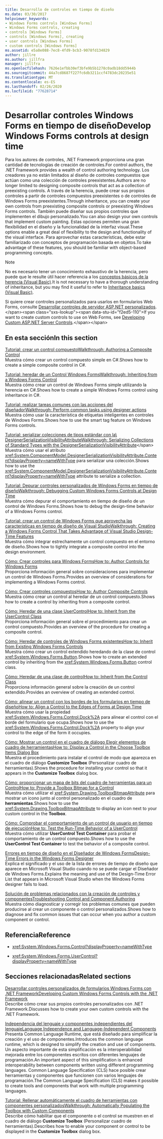 ```yaml
---
title: Desarrollo de controles en tiempo de diseño
ms.date: 03/30/2017
helpviewer_keywords:
- Windows Forms controls [Windows Forms]
- Windows Forms controls, creating
- controls [Windows Forms]
- controls [Windows Forms], creating
- user controls [Windows Forms]
- custom controls [Windows Forms]
ms.assetid: e5a8e088-7ec8-4fd9-bcb3-9078fd134829
author: jillre
ms.author: jillfra
manager: jillfra
ms.openlocfilehash: 7626e1efbb30ef3bfe9b5b1278c0adb18dd5944b
ms.sourcegitcommit: 44a7cd8687f227fc6db3211ccf4783dc20235e51
ms.translationtype: MT
ms.contentlocale: es-ES
ms.lasthandoff: 02/26/2020
ms.locfileid: "77628714"
---
```

# <a name="develop-windows-forms-controls-at-design-time"></a><span data-ttu-id="f2ed5-102">Desarrollar controles Windows Forms en tiempo de diseño</span><span class="sxs-lookup"><span data-stu-id="f2ed5-102">Develop Windows Forms controls at design time</span></span>

<span data-ttu-id="f2ed5-103">Para los autores de controles, .NET Framework proporciona una gran cantidad de tecnologías de creación de controles.</span><span class="sxs-lookup"><span data-stu-id="f2ed5-103">For control authors, the .NET Framework provides a wealth of control authoring technology.</span></span> <span data-ttu-id="f2ed5-104">Los creadores ya no están limitados al diseño de controles compuestos que actúan como una colección de controles preexistentes.</span><span class="sxs-lookup"><span data-stu-id="f2ed5-104">Authors are no longer limited to designing composite controls that act as a collection of preexisting controls.</span></span> <span data-ttu-id="f2ed5-105">A través de la herencia, puede crear sus propios controles a partir de controles compuestos preexistentes o de controles de Windows Forms preexistentes.</span><span class="sxs-lookup"><span data-stu-id="f2ed5-105">Through inheritance, you can create your own controls from preexisting composite controls or preexisting Windows Forms controls.</span></span> <span data-ttu-id="f2ed5-106">También puede diseñar sus propios controles que implementen el dibujo personalizado.</span><span class="sxs-lookup"><span data-stu-id="f2ed5-106">You can also design your own controls that implement custom painting.</span></span> <span data-ttu-id="f2ed5-107">Estas opciones permiten una gran flexibilidad en el diseño y la funcionalidad de la interfaz visual.</span><span class="sxs-lookup"><span data-stu-id="f2ed5-107">These options enable a great deal of flexibility to the design and functionality of the visual interface.</span></span> <span data-ttu-id="f2ed5-108">Para aprovechar estas características, debe estar familiarizado con conceptos de programación basada en objetos.</span><span class="sxs-lookup"><span data-stu-id="f2ed5-108">To take advantage of these features, you should be familiar with object-based programming concepts.</span></span>

> [!NOTE]
> <span data-ttu-id="f2ed5-109">No es necesario tener un conocimiento exhaustivo de la herencia, pero puede que le resulte útil hacer referencia a los [conceptos básicos de la herencia (Visual Basic)](~/docs/visual-basic/programming-guide/language-features/objects-and-classes/inheritance-basics.md).</span><span class="sxs-lookup"><span data-stu-id="f2ed5-109">It is not necessary to have a thorough understanding of inheritance, but you may find it useful to refer to [Inheritance basics (Visual Basic)](~/docs/visual-basic/programming-guide/language-features/objects-and-classes/inheritance-basics.md).</span></span>

<span data-ttu-id="f2ed5-110">Si quiere crear controles personalizados para usarlos en formularios Web Forms, consulte [Desarrollar controles de servidor ASP.NET personalizados](https://docs.microsoft.com/previous-versions/aspnet/zt27tfhy(v=vs.100)).</span><span class="sxs-lookup"><span data-stu-id="f2ed5-110">If you want to create custom controls to use on Web Forms, see [Developing Custom ASP.NET Server Controls](https://docs.microsoft.com/previous-versions/aspnet/zt27tfhy(v=vs.100)).</span></span>

## <a name="in-this-section"></a><span data-ttu-id="f2ed5-111">En esta sección</span><span class="sxs-lookup"><span data-stu-id="f2ed5-111">In this section</span></span>

<span data-ttu-id="f2ed5-112">[Tutorial: crear un control compuesto](walkthrough-authoring-a-composite-control-with-visual-csharp.md)</span><span class="sxs-lookup"><span data-stu-id="f2ed5-112">[Walkthrough: Authoring a Composite Control](walkthrough-authoring-a-composite-control-with-visual-csharp.md)</span></span>\
<span data-ttu-id="f2ed5-113">Muestra cómo crear un control compuesto simple en C#.</span><span class="sxs-lookup"><span data-stu-id="f2ed5-113">Shows how to create a simple composite control in C#.</span></span>

<span data-ttu-id="f2ed5-114">[Tutorial: heredar de un Control Windows Forms](walkthrough-inheriting-from-a-windows-forms-control-with-visual-csharp.md)</span><span class="sxs-lookup"><span data-stu-id="f2ed5-114">[Walkthrough: Inheriting from a Windows Forms Control](walkthrough-inheriting-from-a-windows-forms-control-with-visual-csharp.md)</span></span>\
<span data-ttu-id="f2ed5-115">Muestra cómo crear un control de Windows Forms simple utilizando la herencia en C#.</span><span class="sxs-lookup"><span data-stu-id="f2ed5-115">Shows how to create a simple Windows Forms control using inheritance in C#.</span></span>

<span data-ttu-id="f2ed5-116">[Tutorial: realizar tareas comunes con las acciones del diseñador](perform-common-tasks-design-actions.md)</span><span class="sxs-lookup"><span data-stu-id="f2ed5-116">[Walkthrough: Perform common tasks using designer actions](perform-common-tasks-design-actions.md)</span></span>\
<span data-ttu-id="f2ed5-117">Muestra cómo usar la característica de etiquetas inteligentes en controles de Windows Forms.</span><span class="sxs-lookup"><span data-stu-id="f2ed5-117">Shows how to use the smart tag feature on Windows Forms controls.</span></span>

<span data-ttu-id="f2ed5-118">[Tutorial: serializar colecciones de tipos estándar con la\ DesignerSerializationVisibilityAttribute](serializing-collections-designerserializationvisibilityattribute.md)</span><span class="sxs-lookup"><span data-stu-id="f2ed5-118">[Walkthrough: Serializing Collections of Standard Types with the DesignerSerializationVisibilityAttribute](serializing-collections-designerserializationvisibilityattribute.md)\</span></span>
<span data-ttu-id="f2ed5-119">Muestra cómo usar el atributo <xref:System.ComponentModel.DesignerSerializationVisibilityAttribute.Content?displayProperty=nameWithType> para serializar una colección.</span><span class="sxs-lookup"><span data-stu-id="f2ed5-119">Shows how to use the <xref:System.ComponentModel.DesignerSerializationVisibilityAttribute.Content?displayProperty=nameWithType> attribute to serialize a collection.</span></span>

<span data-ttu-id="f2ed5-120">[Tutorial: Depurar controles personalizados de Windows Forms en tiempo de diseño](walkthrough-debugging-custom-windows-forms-controls-at-design-time.md)</span><span class="sxs-lookup"><span data-stu-id="f2ed5-120">[Walkthrough: Debugging Custom Windows Forms Controls at Design Time](walkthrough-debugging-custom-windows-forms-controls-at-design-time.md)</span></span>\
<span data-ttu-id="f2ed5-121">Muestra cómo depurar el comportamiento en tiempo de diseño de un control de Windows Forms.</span><span class="sxs-lookup"><span data-stu-id="f2ed5-121">Shows how to debug the design-time behavior of a Windows Forms control.</span></span>

<span data-ttu-id="f2ed5-122">[Tutorial: crear un control de Windows Forms que aprovecha las características en tiempo de diseño de Visual Studio](creating-a-wf-control-design-time-features.md)</span><span class="sxs-lookup"><span data-stu-id="f2ed5-122">[Walkthrough: Creating a Windows Forms Control That Takes Advantage of Visual Studio Design-Time Features](creating-a-wf-control-design-time-features.md)</span></span>\
<span data-ttu-id="f2ed5-123">Muestra cómo integrar estrechamente un control compuesto en el entorno de diseño.</span><span class="sxs-lookup"><span data-stu-id="f2ed5-123">Shows how to tightly integrate a composite control into the design environment.</span></span>

<span data-ttu-id="f2ed5-124">[Cómo: Crear controles para Windows Forms](how-to-author-controls-for-windows-forms.md)</span><span class="sxs-lookup"><span data-stu-id="f2ed5-124">[How to: Author Controls for Windows Forms](how-to-author-controls-for-windows-forms.md)</span></span>\
<span data-ttu-id="f2ed5-125">Proporciona información general sobre consideraciones para implementar un control de Windows Forms.</span><span class="sxs-lookup"><span data-stu-id="f2ed5-125">Provides an overview of considerations for implementing a Windows Forms control.</span></span>

<span data-ttu-id="f2ed5-126">[Cómo: Crear controles compuestos](how-to-author-composite-controls.md)</span><span class="sxs-lookup"><span data-stu-id="f2ed5-126">[How to: Author Composite Controls](how-to-author-composite-controls.md)</span></span>\
<span data-ttu-id="f2ed5-127">Muestra cómo crear un control al heredar de un control compuesto.</span><span class="sxs-lookup"><span data-stu-id="f2ed5-127">Shows how to create a control by inheriting from a composite control.</span></span>

<span data-ttu-id="f2ed5-128">[Cómo: Heredar de una clase UserControl](how-to-inherit-from-the-usercontrol-class.md)</span><span class="sxs-lookup"><span data-stu-id="f2ed5-128">[How to: Inherit from the UserControl Class](how-to-inherit-from-the-usercontrol-class.md)</span></span>\
<span data-ttu-id="f2ed5-129">Proporciona información general sobre el procedimiento para crear un control compuesto.</span><span class="sxs-lookup"><span data-stu-id="f2ed5-129">Provides an overview of the procedure for creating a composite control.</span></span>

<span data-ttu-id="f2ed5-130">[Cómo: Heredar de controles de Windows Forms existentes](how-to-inherit-from-existing-windows-forms-controls.md)</span><span class="sxs-lookup"><span data-stu-id="f2ed5-130">[How to: Inherit from Existing Windows Forms Controls](how-to-inherit-from-existing-windows-forms-controls.md)</span></span>\
<span data-ttu-id="f2ed5-131">Muestra cómo crear un control extendido heredando de la clase de control <xref:System.Windows.Forms.Button>.</span><span class="sxs-lookup"><span data-stu-id="f2ed5-131">Shows how to create an extended control by inheriting from the <xref:System.Windows.Forms.Button> control class.</span></span>

<span data-ttu-id="f2ed5-132">[Cómo: Heredar de una clase de control](how-to-inherit-from-the-control-class.md)</span><span class="sxs-lookup"><span data-stu-id="f2ed5-132">[How to: Inherit from the Control Class](how-to-inherit-from-the-control-class.md)</span></span>\
<span data-ttu-id="f2ed5-133">Proporciona información general sobre la creación de un control extendido.</span><span class="sxs-lookup"><span data-stu-id="f2ed5-133">Provides an overview of creating an extended control.</span></span>

<span data-ttu-id="f2ed5-134">[Cómo: alinear un control con los bordes de los formularios en tiempo de diseño](how-to-align-a-control-to-the-edges-of-forms-at-design-time.md)</span><span class="sxs-lookup"><span data-stu-id="f2ed5-134">[How to: Align a Control to the Edges of Forms at Design Time](how-to-align-a-control-to-the-edges-of-forms-at-design-time.md)</span></span>\
<span data-ttu-id="f2ed5-135">Muestra cómo usar la propiedad <xref:System.Windows.Forms.Control.Dock%2A> para alinear el control con el borde del formulario que ocupa.</span><span class="sxs-lookup"><span data-stu-id="f2ed5-135">Shows how to use the <xref:System.Windows.Forms.Control.Dock%2A> property to align your control to the edge of the form it occupies.</span></span>

<span data-ttu-id="f2ed5-136">[Cómo: Mostrar un control en el cuadro de diálogo Elegir elementos de cuadro de herramientas](how-to-display-a-control-in-the-choose-toolbox-items-dialog-box.md)</span><span class="sxs-lookup"><span data-stu-id="f2ed5-136">[How to: Display a Control in the Choose Toolbox Items Dialog Box](how-to-display-a-control-in-the-choose-toolbox-items-dialog-box.md)</span></span>\
<span data-ttu-id="f2ed5-137">Muestra el procedimiento para instalar el control de modo que aparezca en el cuadro de diálogo **Customize Toolbox** (Personalizar cuadro de herramientas).</span><span class="sxs-lookup"><span data-stu-id="f2ed5-137">Shows the procedure for installing your control so that it appears in the **Customize Toolbox** dialog box.</span></span>

<span data-ttu-id="f2ed5-138">[Cómo: proporcionar un mapa de bits del cuadro de herramientas para un Control](how-to-provide-a-toolbox-bitmap-for-a-control.md)</span><span class="sxs-lookup"><span data-stu-id="f2ed5-138">[How to: Provide a Toolbox Bitmap for a Control](how-to-provide-a-toolbox-bitmap-for-a-control.md)</span></span>\
<span data-ttu-id="f2ed5-139">Muestra cómo utilizar el <xref:System.Drawing.ToolboxBitmapAttribute> para mostrar un icono junto al control personalizado en el cuadro de **herramientas**.</span><span class="sxs-lookup"><span data-stu-id="f2ed5-139">Shows how to use the <xref:System.Drawing.ToolboxBitmapAttribute> to display an icon next to your custom control in the **Toolbox**.</span></span>

<span data-ttu-id="f2ed5-140">[Cómo: Comprobar el comportamiento de un control de usuario en tiempo de ejecución](how-to-test-the-run-time-behavior-of-a-usercontrol.md)</span><span class="sxs-lookup"><span data-stu-id="f2ed5-140">[How to: Test the Run-Time Behavior of a UserControl](how-to-test-the-run-time-behavior-of-a-usercontrol.md)</span></span>\
<span data-ttu-id="f2ed5-141">Muestra cómo utilizar **UserControl Test Container** para probar el comportamiento de un control compuesto.</span><span class="sxs-lookup"><span data-stu-id="f2ed5-141">Shows how to use the **UserControl Test Container** to test the behavior of a composite control.</span></span>

<span data-ttu-id="f2ed5-142">[Errores en tiempo de diseño en el Diseñador de Windows Forms](design-time-errors-in-the-windows-forms-designer.md)</span><span class="sxs-lookup"><span data-stu-id="f2ed5-142">[Design-Time Errors in the Windows Forms Designer](design-time-errors-in-the-windows-forms-designer.md)</span></span>\
<span data-ttu-id="f2ed5-143">Explica el significado y el uso de la lista de errores de tiempo de diseño que aparece en Microsoft Visual Studio cuando no se puede cargar el Diseñador de Windows Forms.</span><span class="sxs-lookup"><span data-stu-id="f2ed5-143">Explains the meaning and use of the Design-Time Error List that appears in Microsoft Visual Studio when the Windows Forms designer fails to load.</span></span>

<span data-ttu-id="f2ed5-144">[Solución de problemas relacionados con la creación de controles y componentes](troubleshooting-control-and-component-authoring.md)</span><span class="sxs-lookup"><span data-stu-id="f2ed5-144">[Troubleshooting Control and Component Authoring](troubleshooting-control-and-component-authoring.md)</span></span>\
<span data-ttu-id="f2ed5-145">Muestra cómo diagnosticar y corregir los problemas comunes que pueden producirse al crear un componente o control personalizados.</span><span class="sxs-lookup"><span data-stu-id="f2ed5-145">Shows how to diagnose and fix common issues that can occur when you author a custom component or control.</span></span>

## <a name="reference"></a><span data-ttu-id="f2ed5-146">Referencia</span><span class="sxs-lookup"><span data-stu-id="f2ed5-146">Reference</span></span>

- <xref:System.Windows.Forms.Control?displayProperty=nameWithType>

- <xref:System.Windows.Forms.UserControl?displayProperty=nameWithType>

## <a name="related-sections"></a><span data-ttu-id="f2ed5-147">Secciones relacionadas</span><span class="sxs-lookup"><span data-stu-id="f2ed5-147">Related sections</span></span>

<span data-ttu-id="f2ed5-148">[Desarrollar controles personalizados de formularios Windows Forms con .NET Framework](developing-custom-windows-forms-controls.md)</span><span class="sxs-lookup"><span data-stu-id="f2ed5-148">[Developing Custom Windows Forms Controls with the .NET Framework](developing-custom-windows-forms-controls.md)</span></span>\
<span data-ttu-id="f2ed5-149">Describe cómo crear sus propios controles personalizados con .NET Framework.</span><span class="sxs-lookup"><span data-stu-id="f2ed5-149">Discusses how to create your own custom controls with the .NET Framework.</span></span>

<span data-ttu-id="f2ed5-150">[Independencia del lenguaje y componentes independientes del lenguaje](../../../standard/language-independence-and-language-independent-components.md)</span><span class="sxs-lookup"><span data-stu-id="f2ed5-150">[Language Independence and Language-Independent Components](../../../standard/language-independence-and-language-independent-components.md)</span></span>\
<span data-ttu-id="f2ed5-151">Presenta Common Language Runtime, que está diseñado para simplificar la creación y el uso de componentes.</span><span class="sxs-lookup"><span data-stu-id="f2ed5-151">Introduces the common language runtime, which is designed to simplify the creation and use of components.</span></span> <span data-ttu-id="f2ed5-152">Un aspecto importante de esta simplificación es la interoperabilidad mejorada entre los componentes escritos con diferentes lenguajes de programación.</span><span class="sxs-lookup"><span data-stu-id="f2ed5-152">An important aspect of this simplification is enhanced interoperability between components written using different programming languages.</span></span> <span data-ttu-id="f2ed5-153">Common Language Specification (CLS) hace posible crear herramientas y componentes que funcionen con varios lenguajes de programación.</span><span class="sxs-lookup"><span data-stu-id="f2ed5-153">The Common Language Specification (CLS) makes it possible to create tools and components that work with multiple programming languages.</span></span>

<span data-ttu-id="f2ed5-154">[Tutorial: Rellenar automáticamente el cuadro de herramientas con componentes personalizados](walkthrough-automatically-populating-the-toolbox-with-custom-components.md)</span><span class="sxs-lookup"><span data-stu-id="f2ed5-154">[Walkthrough: Automatically Populating the Toolbox with Custom Components](walkthrough-automatically-populating-the-toolbox-with-custom-components.md)</span></span>\
<span data-ttu-id="f2ed5-155">Describe cómo habilitar que el componente o el control se muestren en el cuadro de diálogo **Customize Toolbox** (Personalizar cuadro de herramientas).</span><span class="sxs-lookup"><span data-stu-id="f2ed5-155">Describes how to enable your component or control to be displayed in the **Customize Toolbox** dialog box.</span></span>
